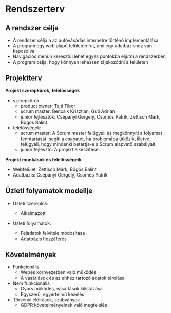# Rendszerterv

## A rendszer célja
- A rendszer célja a az autóvásárlás internetre történő implementálása
- A program egy web alapú felületen fut, ami egy adatbázishoz van kapcsolva
- Navigációs menün keresztül lehet egyes pontokba eljutni a rendszerben
- A program célja, hogy könnyen lehessen tájékozódni a felületen

## Projektterv
**Projekt szerepkörök, felelősségek**

-   szerepkörök
    -  product owner: Tajti Tibor
    -  scrum master: Bencsik Krisztián, Guti Adrián
    -  junior fejlesztők: Csépányi Gergely, Csomós Patrik, Zettisch Márk, Bögös Bálint
-   felelősségek:
    -   scrum master: A Scrum mester felügyeli és megkönnyíti a folyamat fenntartását, segíti a csapatot, ha problémába ütközik, illetve felügyeli, hogy mindenki betartja-e a Scrum alapvető szabályait.
    -   junior fejlesztő: A projekt elkészítése.

**Projekt munkások és felelősségeik**

-   Webfelület: Zettisch Márk, Bögös Bálint
-   Adatbázis: Csépányi Gergely, Csomós Patrik

## Üzleti folyamatok modellje
- Üzleti szereplők:
  - Alkalmazott
  
- Üzleti folyamatok:
  - Feladatok felvitele módosítása
  - Adatbázis hozzáférés

## Követelmények
 - Funkcionális
    - Webes környezetben való működés
    - A vásárlások és az ehhez tartozó adatok tárolása
 - Nem funkcionális
    - Gyors működés, vásárlások kilistázása
    - Egyszerű, egyértelmű kezelés
 - Törvényi előírások, szabványok
    - GDPR követelményeinek való megfelelés

